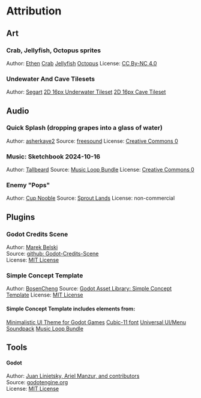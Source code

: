 # Attribution

## Art

### Crab, Jellyfish, Octopus sprites
Author: [Ethen](https://elthen.itch.io/)
[Crab](https://elthen.itch.io/2d-pixel-art-crab-sprites)
[Jellyfish](https://elthen.itch.io/2d-pixel-art-jellyfish-sprites)
[Octopus](https://elthen.itch.io/2d-pixel-art-octopus-sprites)
License: [CC By-NC 4.0](https://www.patreon.com/posts/27430241)

### Undewater And Cave Tilesets
Author: [Segart](https://segart.itch.io)
[2D 16px Underwater Tileset](https://segart.itch.io/2d-16px-underwater-tileset)
[2D 16px Cave Tileset](https://segart.itch.io/2d-16px-cave-tileset)

## Audio

### Quick Splash (dropping grapes into a glass of water)
Author: [asherkaye2](https://freesound.org/people/asherkaye2/)
Source: [freesound](https://freesound.org/people/asherkaye2/sounds/538143/)
License: [Creative Commons 0](http://creativecommons.org/publicdomain/zero/1.0/)

### Music: Sketchbook 2024-10-16
Author: [Tallbeard](https://tallbeard.itch.io/)
Source: [Music Loop Bundle](https://tallbeard.itch.io/music-loop-bundle)
License: [Creative Commons 0](http://creativecommons.org/publicdomain/zero/1.0/)

### Enemy "Pops"
Author: [Cup Nooble](https://cupnooble.itch.io/)
Source: [Sprout Lands](https://cupnooble.itch.io/sprout-lands-asset-pack)
License: non-commercial

## Plugins

### Godot Credits Scene
Author: [Marek Belski](https://github.com/Maaack/Godot-Credits-Scene/graphs/contributors)  
Source: [github: Godot-Credits-Scene](https://github.com/Maaack/Godot-Credits-Scene)  
License: [MIT License](LICENSE.txt)  

### Simple Concept Template
Author: [BosenCheng](https://godotengine.org/asset-library/asset?user=BosenCheng)
Source: [Godot Asset Library: Simple Concept Template](https://godotengine.org/asset-library/asset/2578)
License: [MIT License](LICENSE.txt) 

#### Simple Concept Template includes elements from:
[Minimalistic UI Theme for Godot Games](https://itch.io/queue/c/1473270/themes-for-godot-games?game_id=1091572)
[Cubic-11 font](https://github.com/ACh-K/Cubic-11)
[Universal UI/Menu Soundpack](https://ellr.itch.io/universal-ui-soundpack)
[Music Loop Bundle](https://tallbeard.itch.io/music-loop-bundle)

## Tools
#### Godot
Author: [Juan Linietsky, Ariel Manzur, and contributors](https://godotengine.org/contact)  
Source: [godotengine.org](https://godotengine.org/)  
License: [MIT License](https://github.com/godotengine/godot/blob/master/LICENSE.txt) 
